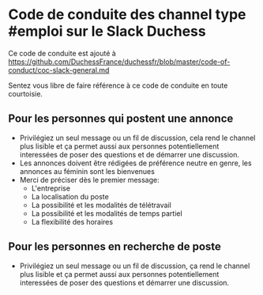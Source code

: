 # Code de conduite des channel type #emploi sur le Slack Duchess

Ce code de conduite est ajouté à https://github.com/DuchessFrance/duchessfr/blob/master/code-of-conduct/coc-slack-general.md

Sentez vous libre de faire référence à ce code de conduite en toute courtoisie.

## Pour les personnes qui postent une annonce 

* Privilégiez un seul message ou un fil de discussion, cela rend le channel plus lisible et ça permet aussi aux personnes potentiellement interessées de poser des questions et de démarrer une discussion.
* Les annonces doivent être rédigées de préférence neutre en genre, les annonces au féminin sont les bienvenues
* Merci de préciser dès le premier message:
    * L'entreprise
    * La localisation du poste
    * La possibilité et les modalités de télétravail
    * La possibilité et les modalités de temps partiel
    * La flexibilité des horaires


## Pour les personnes en recherche de poste

* Privilégiez un seul message ou un fil de discussion, ça rend le channel plus lisible et ça permet aussi aux personnes potentiellement interessées de poser des questions et démarrer une discussion.